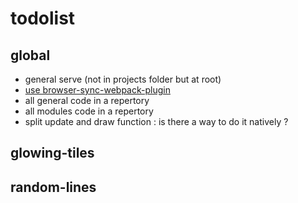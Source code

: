 # todolist

## global

- general serve (not in projects folder but at root)
- [use browser-sync-webpack-plugin](https://www.npmjs.com/package/browser-sync-webpack-plugin "browser-sync-webpack-plugin")
- all general code in a repertory
- all modules code in a repertory
- split update and draw function : is there a way to do it natively ? 

## glowing-tiles
## random-lines
